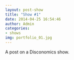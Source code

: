 ```yaml
---
layout: post-show
title: "Show #1"
date: 2014-04-25 16:54:46
author: Admin
categories:
- shows
img: portfolio_01.jpg
---
```


A post on a Disconomics show.
